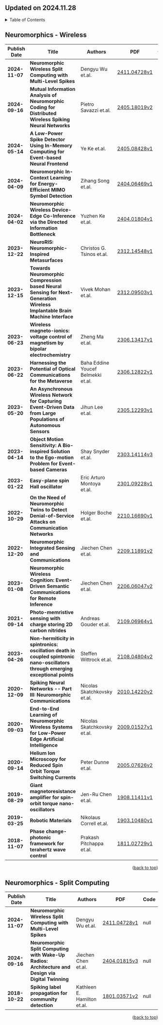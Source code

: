 ## Updated on 2024.11.28

<details>
  <summary>Table of Contents</summary>
  <ol>
    <li><a href=#Neuromorphics---Wireless>Neuromorphics - Wireless</a></li>
    <li><a href=#Neuromorphics---Split-Computing>Neuromorphics - Split Computing</a></li>
  </ol>
</details>

## Neuromorphics - Wireless

|Publish Date|Title|Authors|PDF|Code|
|---|---|---|---|---|
|**2024-11-07**|**Neuromorphic Wireless Split Computing with Multi-Level Spikes**|Dengyu Wu et.al.|[2411.04728v1](http://arxiv.org/abs/2411.04728v1)|null|
|**2024-09-16**|**Mutual Information Analysis of Neuromorphic Coding for Distributed Wireless Spiking Neural Networks**|Pietro Savazzi et.al.|[2405.18019v2](http://arxiv.org/abs/2405.18019v2)|null|
|**2024-05-14**|**A Low-Power Spike Detector Using In-Memory Computing for Event-based Neural Frontend**|Ye Ke et.al.|[2405.08428v1](http://arxiv.org/abs/2405.08428v1)|null|
|**2024-04-09**|**Neuromorphic In-Context Learning for Energy-Efficient MIMO Symbol Detection**|Zihang Song et.al.|[2404.06469v1](http://arxiv.org/abs/2404.06469v1)|null|
|**2024-04-02**|**Neuromorphic Wireless Device-Edge Co-Inference via the Directed Information Bottleneck**|Yuzhen Ke et.al.|[2404.01804v1](http://arxiv.org/abs/2404.01804v1)|null|
|**2023-12-22**|**NeuroRIS: Neuromorphic-Inspired Metasurfaces**|Christos G. Tsinos et.al.|[2312.14548v1](http://arxiv.org/abs/2312.14548v1)|null|
|**2023-12-15**|**Towards Neuromorphic Compression based Neural Sensing for Next-Generation Wireless Implantable Brain Machine Interface**|Vivek Mohan et.al.|[2312.09503v1](http://arxiv.org/abs/2312.09503v1)|null|
|**2023-06-23**|**Wireless magneto-ionics: voltage control of magnetism by bipolar electrochemistry**|Zheng Ma et.al.|[2306.13417v1](http://arxiv.org/abs/2306.13417v1)|null|
|**2023-06-22**|**Harnessing the Potential of Optical Communications for the Metaverse**|Baha Eddine Youcef Belmekki et.al.|[2306.12822v1](http://arxiv.org/abs/2306.12822v1)|null|
|**2023-05-20**|**An Asynchronous Wireless Network for Capturing Event-Driven Data from Large Populations of Autonomous Sensors**|Jihun Lee et.al.|[2305.12293v1](http://arxiv.org/abs/2305.12293v1)|null|
|**2023-04-14**|**Object Motion Sensitivity: A Bio-inspired Solution to the Ego-motion Problem for Event-based Cameras**|Shay Snyder et.al.|[2303.14114v3](http://arxiv.org/abs/2303.14114v3)|null|
|**2023-01-22**|**Easy-plane spin Hall oscillator**|Eric Arturo Montoya et.al.|[2301.09228v1](http://arxiv.org/abs/2301.09228v1)|null|
|**2022-10-29**|**On the Need of Neuromorphic Twins to Detect Denial-of-Service Attacks on Communication Networks**|Holger Boche et.al.|[2210.16690v1](http://arxiv.org/abs/2210.16690v1)|null|
|**2022-12-20**|**Neuromorphic Integrated Sensing and Communications**|Jiechen Chen et.al.|[2209.11891v2](http://arxiv.org/abs/2209.11891v2)|null|
|**2023-01-08**|**Neuromorphic Wireless Cognition: Event-Driven Semantic Communications for Remote Inference**|Jiechen Chen et.al.|[2206.06047v2](http://arxiv.org/abs/2206.06047v2)|null|
|**2021-09-14**|**Photo-memristive sensing with charge storing 2D carbon nitrides**|Andreas Gouder et.al.|[2109.06964v1](http://arxiv.org/abs/2109.06964v1)|null|
|**2023-04-26**|**Non-hermiticity in spintronics: oscillation death in coupled spintronic nano-oscillators through emerging exceptional points**|Steffen Wittrock et.al.|[2108.04804v2](http://arxiv.org/abs/2108.04804v2)|null|
|**2020-12-09**|**Spiking Neural Networks -- Part III: Neuromorphic Communications**|Nicolas Skatchkovsky et.al.|[2010.14220v2](http://arxiv.org/abs/2010.14220v2)|null|
|**2020-09-03**|**End-to-End Learning of Neuromorphic Wireless Systems for Low-Power Edge Artificial Intelligence**|Nicolas Skatchkovsky et.al.|[2009.01527v1](http://arxiv.org/abs/2009.01527v1)|null|
|**2020-09-14**|**Helium Ion Microscopy for Reduced Spin Orbit Torque Switching Currents**|Peter Dunne et.al.|[2005.07626v2](http://arxiv.org/abs/2005.07626v2)|null|
|**2019-08-29**|**Giant magnetoresistance amplifier for spin-orbit torque nano-oscillators**|Jen-Ru Chen et.al.|[1908.11411v1](http://arxiv.org/abs/1908.11411v1)|null|
|**2019-03-25**|**Robotic Materials**|Nikolaus Correll et.al.|[1903.10480v1](http://arxiv.org/abs/1903.10480v1)|null|
|**2018-11-07**|**Phase change-photonic framework for terahertz wave control**|Prakash Pitchappa et.al.|[1811.02729v1](http://arxiv.org/abs/1811.02729v1)|null|

<p align=right>(<a href=#Updated-on-20241128>back to top</a>)</p>

## Neuromorphics - Split Computing

|Publish Date|Title|Authors|PDF|Code|
|---|---|---|---|---|
|**2024-11-07**|**Neuromorphic Wireless Split Computing with Multi-Level Spikes**|Dengyu Wu et.al.|[2411.04728v1](http://arxiv.org/abs/2411.04728v1)|null|
|**2024-09-16**|**Neuromorphic Split Computing with Wake-Up Radios: Architecture and Design via Digital Twinning**|Jiechen Chen et.al.|[2404.01815v3](http://arxiv.org/abs/2404.01815v3)|null|
|**2018-10-22**|**Spiking label propagation for community detection**|Kathleen E. Hamilton et.al.|[1801.03571v2](http://arxiv.org/abs/1801.03571v2)|null|

<p align=right>(<a href=#Updated-on-20241128>back to top</a>)</p>

